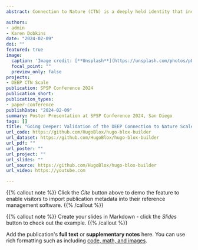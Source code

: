 ```yaml
---
abstract: Connection to Nature (CTN) is a deeply held identity that includes nature in the self. Recent studies suggest a multi-dimensional structure; however, the dimensional structure is still unclear. We propose four dimensions to describe CTN - 1) A deeply held spiritual identity; 2) the experiential relationship with nature; 3) an emotional relationship with nature; and 4) mindful engagement with nature. This poster presents the results of two studies which validate these dimensions. Study 1 suggests a four-dimensional structure using exploratory factor analysis (n = 1,152). Study 2 confirms this using confirmatory factor analysis (n = 341), suggesting a four-dimensional structure has better fit (RMSEA = 0.07, 95%CI = 0-0.9) than a unidimensional structure (RMSEA = 0.10, 95%CI = 0 - 0.9). We also show convergent validity with Connectedness to Nature (Mayer & Frantz, 2004) (r­_deep = .73**, r_exp = .57**, r_emo = .45**, r_pres = .46**), Environmental Identity (Clayton et al., 2021) (r­_deep = .61**, r_exp = .77**, r_emo = .54**, r_pres = .50**), and predictive validity with pro-environmental behaviors (r_deep = .46**, r_exp = .39**, r_emo = .45**, r_pres = .42**).

authors:
- admin
- Karen Dobkins
date: "2024-02-09"
doi: ""
featured: true
image:
  caption: 'Image credit: [**Unsplash**](https://unsplash.com/photos/pLCdAaMFLTE)'
  focal_point: ""
  preview_only: false
projects:
- DEEP CTN Scale
publication: SPSP Conference 2024
publication_short: 
publication_types:
- paper-conference
publishDate: "2024-02-09"
summary: Poster Presentation at SPSP Conference 2024, San Diego
tags: []
title: "Going Deeper: Validation of the DEEP Connection to Nature Scale"
url_code: https://github.com/HugoBlox/hugo-blox-builder
url_dataset: https://github.com/HugoBlox/hugo-blox-builder
url_pdf: ""
url_poster: ""
url_project: ""
url_slides: ""
url_source: https://github.com/HugoBlox/hugo-blox-builder
url_video: https://youtube.com

---
```


{{% callout note %}}
Click the _Cite_ button above to demo the feature to enable visitors to import publication metadata into their reference management software.
{{% /callout %}}

{{% callout note %}}
Create your slides in Markdown - click the _Slides_ button to check out the example.
{{% /callout %}}

Add the publication's **full text** or **supplementary notes** here. You can use rich formatting such as including [code, math, and images](https://docs.hugoblox.com/content/writing-markdown-latex/).
